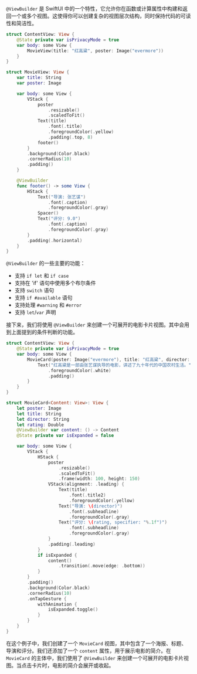 

`@ViewBuilder` 是 SwiftUI 中的一个特性，它允许你在函数或计算属性中构建和返回一个或多个视图。这使得你可以创建复杂的视图层次结构，同时保持代码的可读性和简洁性。

```swift
struct ContentView: View {
    @State private var isPrivacyMode = true
    var body: some View {
        MovieView(title: "红高粱", poster: Image("evermore"))
    }
}

struct MovieView: View {
    var title: String
    var poster: Image

    var body: some View {
        VStack {
            poster
                .resizable()
                .scaledToFit()
            Text(title)
                .font(.title)
                .foregroundColor(.yellow)
                .padding(.top, 8)
            footer()
        }
        .background(Color.black)
        .cornerRadius(10)
        .padding()
    }

    @ViewBuilder
    func footer() -> some View {
        HStack {
            Text("导演: 张艺谋")
                .font(.caption)
                .foregroundColor(.gray)
            Spacer()
            Text("评分: 9.0")
                .font(.caption)
                .foregroundColor(.gray)
        }
        .padding(.horizontal)
    }
}
```

`@ViewBuilder` 的一些主要的功能：

- 支持 `if let` 和 `if case`
- 支持在 'if' 语句中使用多个布尔条件
- 支持 `switch` 语句
- 支持 `if #available` 语句
- 支持处理 `#warning` 和 `#error`
- 支持 `let`/`var` 声明

接下来，我们将使用 `@ViewBuilder` 来创建一个可展开的电影卡片视图。其中会用到上面提到的条件判断的功能。

```swift
struct ContentView: View {
    @State private var isPrivacyMode = true
    var body: some View {
        MovieCard(poster: Image("evermore"), title: "红高粱", director: "张艺谋", rating: 9.0) {
            Text("红高粱是一部由张艺谋执导的电影，讲述了九十年代的中国农村生活。")
                .foregroundColor(.white)
                .padding()
        }
    }
}

struct MovieCard<Content: View>: View {
    let poster: Image
    let title: String
    let director: String
    let rating: Double
    @ViewBuilder var content: () -> Content
    @State private var isExpanded = false

    var body: some View {
        VStack {
            HStack {
                poster
                    .resizable()
                    .scaledToFit()
                    .frame(width: 100, height: 150)
                VStack(alignment: .leading) {
                    Text(title)
                        .font(.title2)
                        .foregroundColor(.yellow)
                    Text("导演: \(director)")
                        .font(.subheadline)
                        .foregroundColor(.gray)
                    Text("评分: \(rating, specifier: "%.1f")")
                        .font(.subheadline)
                        .foregroundColor(.gray)
                }
                .padding(.leading)
            }
            if isExpanded {
                content()
                    .transition(.move(edge: .bottom))
            }
        }
        .padding()
        .background(Color.black)
        .cornerRadius(10)
        .onTapGesture {
            withAnimation {
                isExpanded.toggle()
            }
        }
    }
}
```

在这个例子中，我们创建了一个 `MovieCard` 视图，其中包含了一个海报、标题、导演和评分。我们还添加了一个 `content` 属性，用于展示电影的简介。在 `MovieCard` 的主体中，我们使用了 `@ViewBuilder` 来创建一个可展开的电影卡片视图。当点击卡片时，电影的简介会展开或收起。
